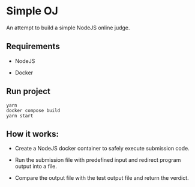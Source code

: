 # Simple OJ

An attempt to build a simple NodeJS online judge.

## Requirements

-   NodeJS

-   Docker

## Run project

```
yarn
docker compose build
yarn start
```

## How it works:

-   Create a NodeJS docker container to safely execute submission code.

-   Run the submission file with predefined input and redirect program output into a file.

-   Compare the output file with the test output file and return the verdict.
